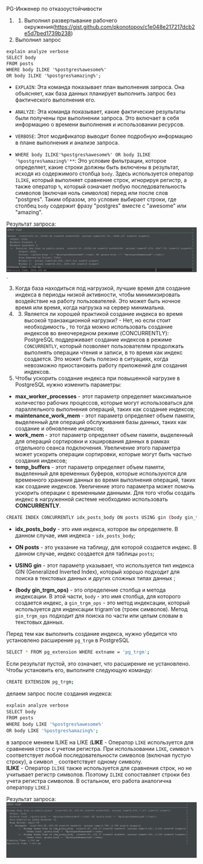 PG-Инженер по отказоустойчивости
1. 1. Выполнил развертывание рабочего окружения(https://gist.github.com/pkonotopov/c1e048e217217dcb2e5d7bed1739b238)
2.  Выполнил запрос 

```
explain analyze verbose
SELECT body 
FROM posts 
WHERE body ILIKE '%postgres%awesome%'
OR body ILIKE '%postgres%amazing%';
```

- `EXPLAIN`: Эта команда показывает план выполнения запроса. Она объясняет, как база данных планирует выполнить запрос без фактического выполнения его.
    
- `ANALYZE`: Эта команда показывает, какие фактические результаты были получены при выполнении запроса. Это включает в себя информацию о времени выполнения и использовании ресурсов.
    
- `VERBOSE`: Этот модификатор выводит более подробную информацию в плане выполнения и анализе запроса.
-  `WHERE body ILIKE'%postgres%awesome%' OR body ILIKE '%postgres%amazing%'**`: Это условие фильтрации, которое определяет, какие строки должны быть включены в результат, исходя из содержимого столбца `body`. Здесь используется оператор `ILIKE`, который выполняет сравнение строк, игнорируя регистр, а также оператор `%`, который означает любую последовательность символов (включая ноль символов) перед или после слов "postgres". Таким образом, это условие выбирает строки, где столбец `body` содержит фразу "postgres" вместе с "awesome" или "amazing". 

Результат запроса:
![Untitled](https://github.com/Rizikkz/PG/blob/main/image/2.png).

3. Когда база находиться под нагрузкой, лучшие время для создание индекса в периоды низкой активности, чтобы минимизировать воздействие на работу пользователей. Это может быть ночное время или время, когда нагрузка на сервер минимальна.
4. 3. Является ли хорошей практикой создание индекса во время высокой транзакционной нагрузки? - Нет, но если стоит необходимость , то тогда можно использовать создание индексов во внеочередном режиме (CONCURRENTLY): PostgreSQL поддерживает создание индексов в режиме `CONCURRENTLY`, который позволяет пользователям продолжать выполнять операции чтения и записи, в то время как индекс создается. Это может быть полезно в ситуациях, когда невозможно приостановить работу приложений для создания индексов.
5.  Чтобы ускорить создание индекса при повышенной нагрузке в PostgreSQL нужно изменить параметры: 
- **max_worker_processes** -  этот параметр определяет максимальное количество рабочих процессов, которые могут использоваться для параллельного выполнения операций, таких как создание индексов;
- **maintenance_work_mem** - этот параметр определяет объем памяти, выделенный для операций обслуживания базы данных, таких как создание и обновление индексов;
- **work_mem** - этот параметр определяет объем памяти, выделенный для операций сортировки и хэширования данных в рамках отдельного сеанса подключения. Увеличение этого параметра может ускорить операции сортировки, которые могут быть частью создания индексов;
- **temp_buffers** - этот параметр определяет объем памяти, выделенный для временных буферов, которые используются для временного хранения данных во время выполнения операций, таких как создание индексов. Увеличение этого параметра может помочь ускорить операции с временными данными.
Для того чтобы создать индекс  в нагруженной системе необходимо использовать **CONCURRENTLY**.

```bash
CREATE INDEX CONCURRENTLY idx_posts_body ON posts USING gin (body gin_trgm_ops);
```
- **idx_posts_body** - это имя индекса, которое вы определяете. В данном случае, имя индекса - `idx_posts_body`;
    
- **ON posts** - это указание на таблицу, для которой создается индекс. В данном случае, индекс создается для таблицы `posts`;
    
- **USING gin** - этот параметр указывает, что используется тип индекса GIN (Generalized Inverted Index), который хорошо подходит для поиска в текстовых данных и других сложных типах данных ;
    
- **(body gin_trgm_ops)** - это определение столбца и метода индексации. В этой части, `body` - это имя столбца, для которого создается индекс, а `gin_trgm_ops` - это метод индексации, который используется для индексации trigram'ов (троек символов). Метод `gin_trgm_ops` подходит для поиска по части или целым словам в текстовых данных.

Перед тем как выполнить создание индекса, нужно убедится что установлено расширение `pg_trgm`  в PostgreSQL

```bash
SELECT * FROM pg_extension WHERE extname = 'pg_trgm';
```
Если результат пустой, это означает, что расширение не установлено. Чтобы установить его, выполните следующую команду:

```bash
CREATE EXTENSION pg_trgm;
```

делаем запрос после создания индекса:

```bash
explain analyze verbose
SELECT body
FROM posts
WHERE body LIKE '%postgres%awesome%'
OR body LIKE '%postgres%amazing%';
```

в запросе меняем ILIKE на LIKE (**LIKE** - Оператор `LIKE` используется для сравнения строк с учетом регистра. При использовании `LIKE`, символ `%` соответствует любой последовательности символов (включая пустую строку), а символ `_` соответствует одному символу.    
**ILIKE** - Оператор `ILIKE` также используется для сравнения строк, но не учитывает регистр символов. Поэтому `ILIKE` сопоставляет строки без учета регистра символов. В остальном, его работа аналогична оператору `LIKE`.)

Результат запроса:
![Untitled](https://github.com/Rizikkz/PG/blob/main/image/3.png)
